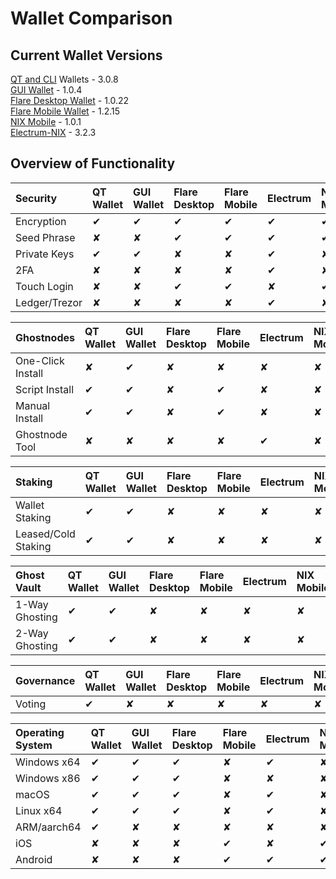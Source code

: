 # Wallet Comparison

## Current Wallet Versions

[QT and CLI](https://github.com/NixPlatform/NixCore/releases) Wallets - 3.0.8  
[GUI Wallet](https://github.com/NixPlatform/Nix-GUI/releases) - 1.0.4  
[Flare Desktop Wallet](https://flarewallet.io/#download) - 1.0.22  
[Flare Mobile Wallet](https://flarewallet.io/#download) - 1.2.15  
[NIX Mobile](mobile/installation.md) - 1.0.1  
[Electrum-NIX](https://github.com/NixPlatform/electrum-nix/releases) - 3.2.3

## Overview of Functionality 

| **Security** | QT Wallet | GUI Wallet | Flare Desktop | Flare Mobile | Electrum | NIX Mobile | CLI |
| :--- | :--- | :--- | :--- | :--- | :--- | :--- | :--- |
| Encryption | ✔ | ✔ | ✔ | ✔ | ✔ | ✔ | ✔ |
| Seed Phrase | ✘ | ✘ | ✔ | ✔ | ✔ | ✔ | ✘ |
| Private Keys | ✔ | ✔ | ✘ | ✘ | ✔ | ✘ | ✔ |
| 2FA | ✘ | ✘ | ✘ | ✘ | ✔ | ✘ | ✘ |
| Touch Login | ✘ | ✘ | ✔ | ✔ | ✘ | ✔ | ✘ |
| Ledger/Trezor | ✘ | ✘ | ✘ | ✘ | ✔ | ✘ | ✘ |

| **Ghostnodes** | QT Wallet | GUI Wallet | Flare Desktop | Flare Mobile | Electrum | NIX Mobile | CLI |
| :--- | :--- | :--- | :--- | :--- | :--- | :--- | :--- |
| One-Click Install | ✘ | ✔ | ✘ | ✘ | ✘ | ✘ | ✘ |
| Script Install | ✔ | ✔ | ✘ | ✔ | ✘ | ✘ | ✔ |
| Manual Install | ✔ | ✔ | ✘ | ✔ | ✘ | ✘ | ✔ |
| Ghostnode Tool | ✘ | ✘ | ✘ | ✘ | ✔ | ✘ | ✘ |

| **Staking** | QT Wallet | GUI Wallet | Flare Desktop | Flare Mobile | Electrum | NIX Mobile | CLI |
| :--- | :--- | :--- | :--- | :--- | :--- | :--- | :--- |
| Wallet Staking | ✔ | ✔ | ✘ | ✘ | ✘ | ✘ | ✔ |
| Leased/Cold Staking | ✔ | ✔ | ✘ | ✘ | ✘ | ✘ | ✔ |

| **Ghost Vault** | QT Wallet | GUI Wallet | Flare Desktop | Flare Mobile | Electrum | NIX Mobile | CLI |
| :--- | :--- | :--- | :--- | :--- | :--- | :--- | :--- |
| 1-Way Ghosting | ✔ | ✔ | ✘ | ✘ | ✘ | ✘ | ✔ |
| 2-Way Ghosting | ✔ | ✔ | ✘ | ✘ | ✘ | ✘ | ✔ |

| Governance | QT Wallet | GUI Wallet | Flare Desktop | Flare Mobile | Electrum | NIX Mobile | CLI |
| :--- | :--- | :--- | :--- | :--- | :--- | :--- | :--- |
| Voting                  | ✔ | ✘ | ✘ | ✘ | ✘ | ✘ | ✔ |

| **Operating System** | QT Wallet | GUI Wallet | Flare Desktop | Flare Mobile | Electrum | NIX Mobile | CLI |
| :--- | :--- | :--- | :--- | :--- | :--- | :--- | :--- |
| Windows x64 | ✔ | ✔ | ✔ | ✘ | ✔ | ✘ | ✔ |
| Windows x86 | ✔ | ✔ | ✔ | ✘ | ✘ | ✘ | ✔ |
| macOS | ✔ | ✔ | ✔ | ✘ | ✔ | ✘ | ✔ |
| Linux x64 | ✔ | ✔ | ✔ | ✘ | ✔ | ✘ | ✔ |
| ARM/aarch64 | ✔ | ✘ | ✘ | ✘ | ✘ | ✘ | ✔ |
| iOS | ✘ | ✘ | ✘ | ✔ | ✘ | ✔ | ✘ |
| Android | ✘ | ✘ | ✘ | ✔ | ✔ | ✔ | ✘ |

